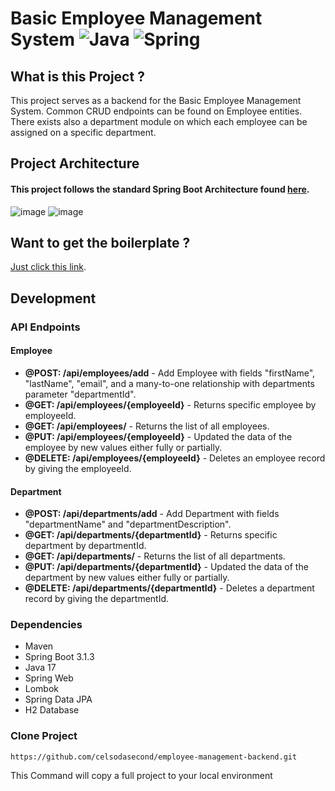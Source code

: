 # Basic Employee Management System ![Java](https://img.shields.io/badge/java-%23ED8B00.svg?style=for-the-badge&logo=openjdk&logoColor=white) ![Spring](https://img.shields.io/badge/spring-%236DB33F.svg?style=for-the-badge&logo=spring&logoColor=white)

## What is this Project ?

This project serves as a backend for the Basic Employee Management System. Common CRUD endpoints can be found on
Employee entities. There exists also a department module on which each employee can be assigned on a specific
department.

## Project Architecture

#### This project follows the standard Spring Boot Architecture found [here](https://www.javatpoint.com/spring-boot-architecture).

![image](https://github.com/celsodasecond/ems-backend/assets/75917932/bda679e3-838a-460b-881e-f59ff7592589)
![image](https://github.com/celsodasecond/ems-backend/assets/75917932/3cbea442-7947-4f6b-9b12-32631018f822)

## Want to get the boilerplate ?

[Just click this link](https://start.spring.io/#!type=maven-project&language=java&platformVersion=3.1.3&packaging=jar&jvmVersion=17&groupId=com.celso&artifactId=ems-backend&name=ems-backend&description=Demo%20project%20for%20Spring%20Boot%20-%20Employee%20Management%20System&packageName=com.celso.ems-backend&dependencies=web,h2,data-jpa,lombok).

## Development

### API Endpoints

#### Employee

- **@POST: /api/employees/add** - Add Employee with fields "firstName", "lastName", "email", and a many-to-one
  relationship with departments parameter "departmentId".
- **@GET: /api/employees/{employeeId}** - Returns specific employee by employeeId.
- **@GET: /api/employees/** - Returns the list of all employees.
- **@PUT: /api/employees/{employeeId}** - Updated the data of the employee by new values either fully or partially.
- **@DELETE: /api/employees/{employeeId}** - Deletes an employee record by giving the employeeId.

#### Department

- **@POST: /api/departments/add** - Add Department with fields "departmentName" and "departmentDescription".
- **@GET: /api/departments/{departmentId}** - Returns specific department by departmentId.
- **@GET: /api/departments/** - Returns the list of all departments.
- **@PUT: /api/departments/{departmentId}** - Updated the data of the department by new values either fully or
  partially.
- **@DELETE: /api/departments/{departmentId}** - Deletes a department record by giving the departmentId.

### Dependencies

- Maven
- Spring Boot 3.1.3
- Java 17
- Spring Web
- Lombok
- Spring Data JPA
- H2 Database

### Clone Project

```shell
https://github.com/celsodasecond/employee-management-backend.git
```

This Command will copy a full project to your local environment

